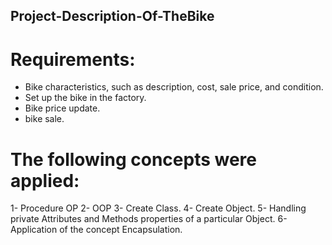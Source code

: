 ## Project-Description-Of-TheBike

# Requirements:

- Bike characteristics, such as description, cost, sale price, and condition.
- Set up the bike in the factory.
- Bike price update.
- bike sale.

# The following concepts were applied:

1- Procedure OP
2- OOP
3- Create Class.
4- Create Object.
5- Handling private Attributes and Methods properties of a particular Object.
6- Application of the concept Encapsulation.

